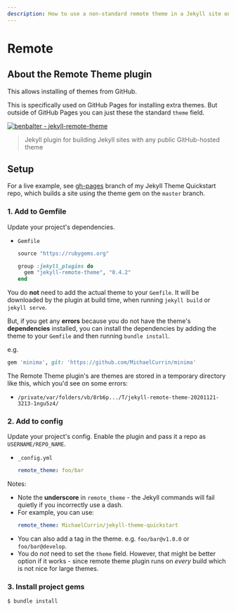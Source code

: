 ```yaml
---
description: How to use a non-standard remote theme in a Jekyll site on GH Pages
---
```

# Remote

## About the Remote Theme plugin

This allows installing of themes from GitHub.

This is specifically used on GitHub Pages for installing extra themes. But outside of GitHub Pages you can just these the standard `theme` field.

[![benbalter - jekyll-remote-theme](https://img.shields.io/static/v1?label=benbalter&message=jekyll-remote-theme&color=blue&logo=github)](https://github.com/benbalter/jekyll-remote-theme)

> Jekyll plugin for building Jekyll sites with any public GitHub-hosted theme


## Setup

For a live example, see [gh-pages](https://github.com/MichaelCurrin/jekyll-theme-quickstart/tree/gh-pages) branch of my Jekyll Theme Quickstart repo, which builds a site using the theme gem on the `master` branch.

### 1. Add to Gemfile

Update your project's dependencies.

- `Gemfile`
    ```ruby
    source "https://rubygems.org"

    group :jekyll_plugins do
      gem "jekyll-remote-theme", "0.4.2"
    end
    ```

You do **not** need to add the actual theme to your `Gemfile`. It will be downloaded by the plugin at build time, when running `jekyll build` or `jekyll serve`.

But, if you get any **errors** because you do not have the theme's **dependencies** installed, you can install the dependencies by adding the theme to your `Gemfile` and then running `bundle install`.

e.g.

```ruby
gem 'minima', git: 'https://github.com/MichaelCurrin/minima'
```

The Remote Theme plugin's are themes are stored in a temporary directory like this, which you'd see on some errors:

- `/private/var/folders/vb/8rb6p.../T/jekyll-remote-theme-20201121-3213-1ngu5z4/`

### 2. Add to config

Update your project's config. Enable the plugin and pass it a repo as `USERNAME/REPO_NAME`.

- `_config.yml`
    ```yaml
    remote_theme: foo/bar
    ```

Notes:

- Note the **underscore** in `remote_theme` - the Jekyll commands will fail quietly if you incorrectly use a dash.
- For example, you can use:
    ```yaml
    remote_theme: MichaelCurrin/jekyll-theme-quickstart
    ```
- You can also add a tag in the theme. e.g. `foo/bar@v1.0.0` or `foo/bar@develop`.
- You do _not_ need to set the `theme` field. However, that might be better option if it works - since remote theme plugin runs on _every_ build which is not nice for large themes.

### 3. Install project gems

```sh
$ bundle install
```
